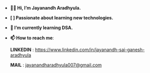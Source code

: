 - **👋🏻 Hi, I’m Jayanandh Aradhyula.**

- **[ ] Passionate about learning new technologies.**

- **🌱 I’m currently learning DSA.**

- **📫 How to reach me**:

   **LINKEDIN** :  https://www.linkedin.com/in/jayanandh-sai-ganesh-aradhyula
  
   **MAIL** : jayanandharadhyula007@gmail.com
